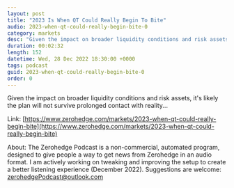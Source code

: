 ```yaml
---
layout: post
title: "2023 Is When QT Could Really Begin To Bite"
audio: 2023-when-qt-could-really-begin-bite-0
category: markets
desc: "Given the impact on broader liquidity conditions and risk assets, it's likely the plan will not survive prolonged contact with reality..."
duration: 00:02:32
length: 152
datetime: Wed, 28 Dec 2022 18:30:00 +0000
tags: podcast
guid: 2023-when-qt-could-really-begin-bite-0
order: 0
---
```

Given the impact on broader liquidity conditions and risk assets, it's likely the plan will not survive prolonged contact with reality...

Link: [https://www.zerohedge.com/markets/2023-when-qt-could-really-begin-bite](https://www.zerohedge.com/markets/2023-when-qt-could-really-begin-bite)

About: The Zerohedge Podcast is a non-commercial, automated program, designed to give people a way to get news from Zerohedge in an audio format.  I am actively working on tweaking and improving the setup to create a better listening experience (December 2022).  Suggestions are welcome: [zerohedgePodcast@outlook.com](mailto:zerohedgePodcast@outlook.com)